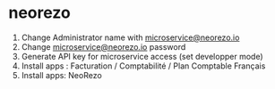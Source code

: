 # neorezo

1. Change Administrator name with microservice@neorezo.io
2. Change microservice@neorezo.io password
3. Generate API key for microservice access (set developper mode)
4. Install apps : Facturation / Comptabilité / Plan Comptable Français
5. Install apps: NeoRezo
